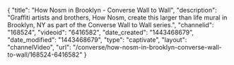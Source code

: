 {
    "title": "How Nosm in Brooklyn - Converse Wall to Wall",
    "description": "Graffiti artists and brothers, How Nosm, create this larger than life mural in Brooklyn, NY as part of the Converse Wall to Wall series.",
    "channelid": "168524",
    "videoid": "6416582",
    "date_created": "1443468679",
    "date_modified": "1443468679",
    "type": "captivate",
    "layout": "channelVideo",
    "url": "\/converse\/how-nosm-in-brooklyn-converse-wall-to-wall\/168524-6416582"
}